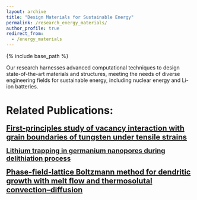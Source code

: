 ```yaml
---
layout: archive
title: "Design Materials for Sustainable Energy"
permalink: /research_energy_materials/
author_profile: true
redirect_from:
  - /energy_materials
---
```


{% include base_path %}


Our research harnesses advanced computational techniques to design state-of-the-art materials and structures, meeting the needs of diverse engineering fields for sustainable energy, including nuclear energy and Li-ion batteries.

Related Publications:
======
<a href="/publication/2021-12-DFT-W-GB" style="font-size: 20px; font-weight: bold;">First-principles study of vacancy interaction with grain boundaries of tungsten under tensile strains</a>

<a href="/publication/2021-09-Lithium-trapping" style="font-size: 18px; font-weight: bold;">Lithium trapping in germanium nanopores during delithiation process</a>

<a href="/publication/2021-11-PF-dentritic-growth" style="font-size: 20px; font-weight: bold;">Phase-field-lattice Boltzmann method for dendritic growth with melt flow and thermosolutal convection–diffusion</a>


